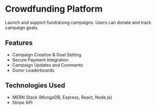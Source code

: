 # Crowdfunding Platform

Launch and support fundraising campaigns. Users can donate and track campaign goals.

## Features
- Campaign Creation & Goal Setting
- Secure Payment Integration
- Campaign Updates and Comments
- Donor Leaderboards

## Technologies Used
- MERN Stack (MongoDB, Express, React, Node.js)
- Stripe API
